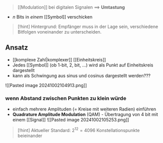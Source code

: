 > [[Modulation]] bei digitalen Signalen ==> **Umtastung**

- $n$ Bits in _einem_ [[Symbol]] verschicken

> [!hint] Hintergrund: Empfänger muss in der Lage sein, verschiedene Bitfolgen voneinander zu unterscheiden.




## Ansatz
- [[komplexe Zahl|komplexer]] [[Einheitskreis]]
- Jedes [[Symbol]] (ob 1-bit, 2, bit, ...) wird als Punkt auf Einheitskreis dargestellt
- kann als Schwingung aus sinus und cosinus dargestellt werden???

![[Pasted image 20241002104913.png]]

### wenn Abstand zwischen Punkten zu klein würde
- einfach mehrere Amplituden (= Kreise mit weiteren Radien) einführen
- **Quadrature Amplitude Modulation** (QAM) - Übertragung von 4 bit mit einem [[Signal]]
![[Pasted image 20241002105253.png]]

> [!hint] Aktueller Standard: $2^{12} = 4096$ Konstellationspunkte beieinander

